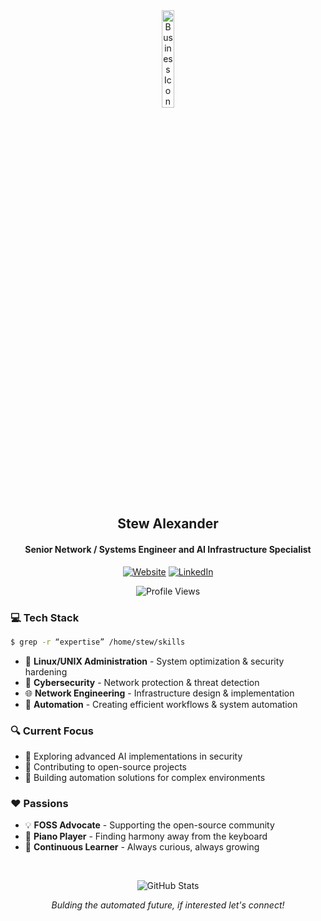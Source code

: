 <div align="center">
  <img src="https://github.com/user-attachments/assets/fd7723d9-e515-42a3-bc8e-0c1451279092" alt="Business Icon" width="20%" height="20%">
  <h2>Stew Alexander</h2>
  <h4>Senior Network / Systems Engineer and AI Infrastructure Specialist</h4>
  
  [![Website](https://img.shields.io/badge/Website-StewAlexander.com-blue?style=for-the-badge&logo=firefox-browser&logoColor=white)](https://stewAlexander.com)
  [![LinkedIn](https://img.shields.io/badge/LinkedIn-Profile-blue?style=for-the-badge&logo=linkedin&logoColor=white)](https://www.linkedin.com/in/stewalexander)
  
  ![Profile Views](https://komarev.com/ghpvc/?username=StewAlexander-com&style=flat-square&color=blue)
</div>

### 💻 Tech Stack
```bash
$ grep -r “expertise” /home/stew/skills
```

- 🐧 **Linux/UNIX Administration** - System optimization & security hardening
- 🔐 **Cybersecurity** - Network protection & threat detection
- 🌐 **Network Engineering** - Infrastructure design & implementation
- 🤖 **Automation** - Creating efficient workflows & system automation

### 🔍 Current Focus

- 🚀 Exploring advanced AI implementations in security
- 🌟 Contributing to open-source projects
- 🔄 Building automation solutions for complex environments

### ❤️ Passions

- 💡 **FOSS Advocate** - Supporting the open-source community
- 🎹 **Piano Player** - Finding harmony away from the keyboard
- 🧠 **Continuous Learner** - Always curious, always growing
<br>
<div align="center">
  
  ![GitHub Stats](https://github-readme-stats.vercel.app/api?username=StewAlexander-com&show_icons=true&theme=radical)
  
  <i>Bulding the automated future, if interested let's connect!</i>
</div>
